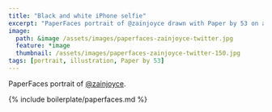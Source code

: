 ```yaml
---
title: "Black and white iPhone selfie"
excerpt: "PaperFaces portrait of @zainjoyce drawn with Paper by 53 on an iPad."
image: 
  path: &image /assets/images/paperfaces-zainjoyce-twitter.jpg 
  feature: *image
  thumbnail: /assets/images/paperfaces-zainjoyce-twitter-150.jpg
tags: [portrait, illustration, Paper by 53]
---
```


PaperFaces portrait of [@zainjoyce](https://twitter.com/zainjoyce).

{% include boilerplate/paperfaces.md %}
